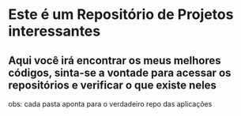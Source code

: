 # Este é um Repositório de Projetos interessantes
Aqui você irá encontrar os meus melhores códigos, sinta-se a vontade para acessar os repositórios e verificar o que existe neles
---
obs: cada pasta aponta para o verdadeiro repo das aplicações
